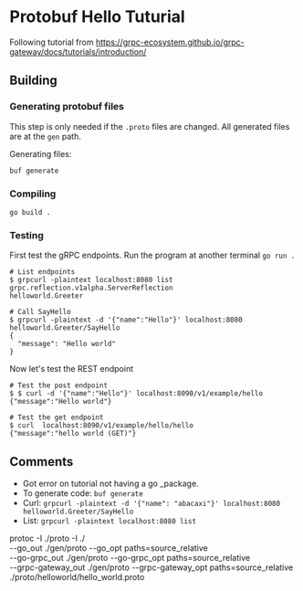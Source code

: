# Protobuf Hello Tuturial

Following tutorial from https://grpc-ecosystem.github.io/grpc-gateway/docs/tutorials/introduction/

## Building

### Generating protobuf files 

This step is only needed if the `.proto` files are changed. All generated files are at the `gen` path.

Generating files:
```
buf generate
```

### Compiling

```
go build . 
```

### Testing

First test the gRPC endpoints. Run the program at another terminal `go run .`  

```
# List endpoints
$ grpcurl -plaintext localhost:8080 list
grpc.reflection.v1alpha.ServerReflection
helloworld.Greeter

# Call SayHello
$ grpcurl -plaintext -d '{"name":"Hello"}' localhost:8080 helloworld.Greeter/SayHello
{
  "message": "Hello world"
}
```

Now let's test the REST endpoint
```
# Test the post endpoint
$ $ curl -d '{"name":"Hello"}' localhost:8090/v1/example/hello
{"message":"Hello world"}

# Test the get endpoint
$ curl  localhost:8090/v1/example/hello/hello
{"message":"hello world (GET)"}
```

## Comments

- Got error on tutorial not having a go _package.
- To generate code: `buf generate`
- Curl: `grpcurl -plaintext -d '{"name": "abacaxi"}' localhost:8080 helloworld.Greeter/SayHello`
- List: `grpcurl -plaintext localhost:8080 list`


protoc -I ./proto  -I ./ \
  --go_out ./gen/proto --go_opt paths=source_relative \
  --go-grpc_out ./gen/proto --go-grpc_opt paths=source_relative \
  --grpc-gateway_out ./gen/proto --grpc-gateway_opt paths=source_relative \
  ./proto/helloworld/hello_world.proto